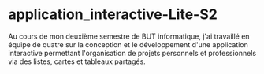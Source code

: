 # application_interactive-Lite-S2
Au cours de mon deuxième semestre de BUT informatique, j'ai travaillé en équipe de quatre sur la conception et le développement d'une application interactive permettant l'organisation de projets personnels et professionnels via des listes, cartes et tableaux partagés. 
